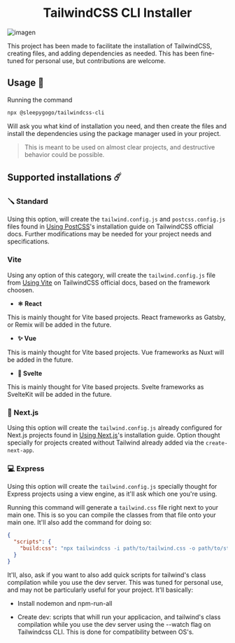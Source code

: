 <h1 align="center">TailwindCSS CLI Installer</h1>

![imagen](https://github.com/Sleepy-gogo/tailwind-cli/assets/62667318/c88d88fc-b30b-46ef-ba24-6b35dde9bdcb)

This project has been made to facilitate the installation of TailwindCSS, creating files, and adding dependencies as needed. This has been fine-tuned for personal use, but contributions are welcome.

## Usage 📖

Running the command

```bash
npx @sleepygogo/tailwindcss-cli
```

Will ask you what kind of installation you need, and then create the files and install the dependencies using the package manager used in your project.

> This is meant to be used on almost clear projects, and destructive behavior could be possible.

## Supported installations ☄️

### 🪛 Standard

Using this option, will create the `tailwind.config.js` and `postcss.config.js` files found in [Using PostCSS](https://tailwindcss.com/docs/installation/using-postcss)'s installation guide on TailwindCSS official docs. Further modifications may be needed for your project needs and specifications.

### Vite

Using any option of this category, will create the `tailwind.config.js` file from [Using Vite](https://tailwindcss.com/docs/guides/vite) on TailwindCSS official docs, based on the framework choosen.

- **⚛️ React**

This is mainly thought for Vite based projects. React frameworks as Gatsby, or Remix will be added in the future.

- **✨ Vue**

This is mainly thought for Vite based projects. Vue frameworks as Nuxt will be added in the future.

- **🧡 Svelte**

This is mainly thought for Vite based projects. Svelte frameworks as SvelteKit will be added in the future.

### 🚀 Next.js

Using this option will create the `tailwind.config.js` already configured for Next.js projects found in [Using Next.js](https://tailwindcss.com/docs/guides/nextjs)'s installation guide. Option thought specially for projects created without Tailwind already added via the `create-next-app`.

### 💻 Express

Using this option will create the `tailwind.config.js` specially thought for Express projects using a view engine, as it'll ask which one you're using.

Running this command will generate a `tailwind.css` file right next to your main one. This is so you can compile the classes from that file onto your main one. It'll also add the command for doing so:

```json
{
  "scripts": {
    "build:css": "npx tailwindcss -i path/to/tailwind.css -o path/to/style.css"
  }
}
```

It'll, also, ask if you want to also add quick scripts for tailwind's class compilation while you use the dev server. This was tuned for personal use, and may not be particularly useful for your project. It'll basically:

- Install nodemon and npm-run-all

- Create dev: scripts that whill run your applicacion, and tailwind's class compilation while you use the dev server using the --watch flag on Tailwindcss CLI. This is done for compatibility between OS's.
